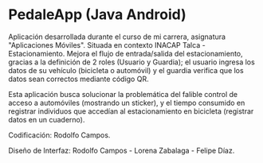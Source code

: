 # PedaleApp (Java Android)

Aplicación desarrollada durante el curso de mi carrera, asignatura "Aplicaciones Móviles". 
Situada en contexto INACAP Talca - Estacionamiento. Mejora el flujo de entrada/salida del estacionamiento, gracias a la definición de 2 roles (Usuario y Guardia); 
el usuario ingresa los datos de su vehículo (bicicleta o automóvil) y el guardia verifica que los datos sean correctos mediante código QR.

Esta aplicación busca solucionar la problemática del falible control de acceso a automóviles (mostrando un sticker), 
y el tiempo consumido en registrar individuos que accedían al estacionamiento en bicicleta (registrar datos en un cuaderno).

Codificación: Rodolfo Campos.

Diseño de Interfaz: Rodolfo Campos - Lorena Zabalaga - Felipe Díaz.
